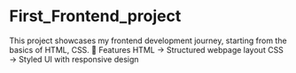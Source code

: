 # First_Frontend_project
This project showcases my frontend development journey, starting from the basics of HTML, CSS.  📌 Features  HTML → Structured webpage layout  CSS → Styled UI with responsive design
